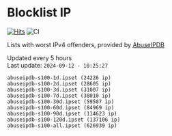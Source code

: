 # Blocklist IP

[![Hits](https://hits.seeyoufarm.com/api/count/incr/badge.svg?url=https%3A%2F%2Fgithub.com%2Fborestad%2Fblocklist-ip%2F&count_bg=%2379C83D&title_bg=%23555555&icon=&icon_color=%23E7E7E7&title=hits&edge_flat=false)](https://hits.seeyoufarm.com)  ![CI](https://img.shields.io/github/workflow/status/borestad/blocklist-ip/CI?style=flat-square)

Lists with worst IPv4 offenders, provided by [AbuseIPDB](https://www.abuseipdb.com/)

<!-- FOOTER-PLACEHOLDER -->
Updated every 5 hours<br>
Last update: `2024-09-12 - 10:25:27`
```
abuseipdb-s100-1d.ipset (24226 ip)
abuseipdb-s100-2d.ipset (28605 ip)
abuseipdb-s100-3d.ipset (31007 ip)
abuseipdb-s100-7d.ipset (38010 ip)
abuseipdb-s100-30d.ipset (59507 ip)
abuseipdb-s100-60d.ipset (84969 ip)
abuseipdb-s100-90d.ipset (114623 ip)
abuseipdb-s100-120d.ipset (137106 ip)
abuseipdb-s100-all.ipset (626939 ip)
```
